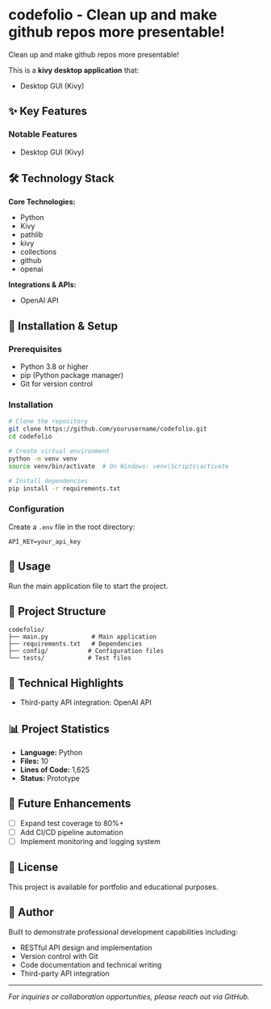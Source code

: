 # codefolio - Clean up and make github repos more presentable!

Clean up and make github repos more presentable!

This is a **kivy desktop application** that:
- Desktop GUI (Kivy)

## ✨ Key Features

### Notable Features
- Desktop GUI (Kivy)

## 🛠️ Technology Stack

**Core Technologies:**
- Python
- Kivy
- pathlib
- kivy
- collections
- github
- openai

**Integrations & APIs:**
- OpenAI API

## 🚀 Installation & Setup

### Prerequisites

- Python 3.8 or higher
- pip (Python package manager)
- Git for version control

### Installation

```bash
# Clone the repository
git clone https://github.com/yourusername/codefolio.git
cd codefolio

# Create virtual environment
python -m venv venv
source venv/bin/activate  # On Windows: venv\Scripts\activate

# Install dependencies
pip install -r requirements.txt
```

### Configuration

Create a `.env` file in the root directory:

```env
API_KEY=your_api_key
```

## 📖 Usage

Run the main application file to start the project.

## 📁 Project Structure

```
codefolio/
├── main.py            # Main application
├── requirements.txt   # Dependencies
├── config/           # Configuration files
└── tests/            # Test files
```

## 🔧 Technical Highlights

- Third-party API integration: OpenAI API

## 📊 Project Statistics

- **Language:** Python
- **Files:** 10
- **Lines of Code:** 1,625
- **Status:** Prototype

## 🚧 Future Enhancements

- [ ] Expand test coverage to 80%+
- [ ] Add CI/CD pipeline automation
- [ ] Implement monitoring and logging system

## 📄 License

This project is available for portfolio and educational purposes.

## 👤 Author

Built to demonstrate professional development capabilities including:
- RESTful API design and implementation
- Version control with Git
- Code documentation and technical writing
- Third-party API integration

---

*For inquiries or collaboration opportunities, please reach out via GitHub.*